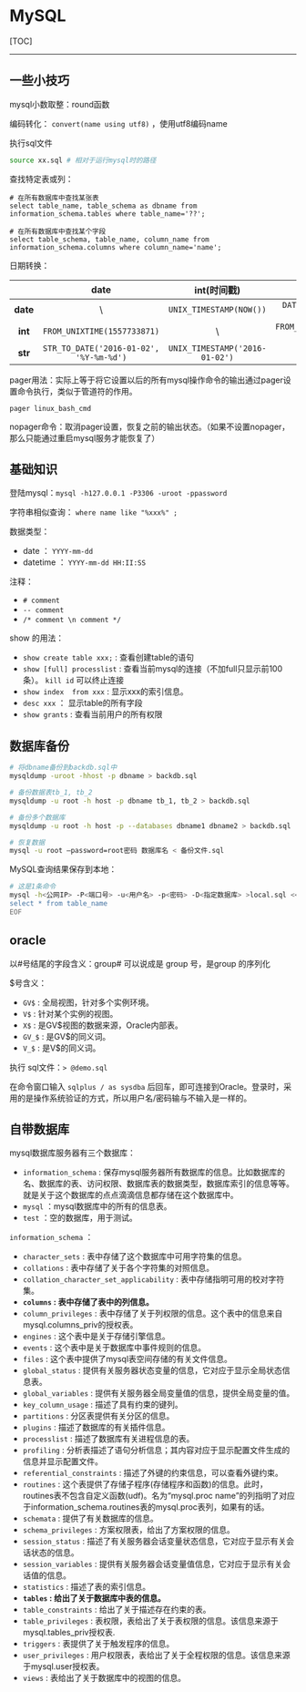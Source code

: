 # MySQL

[TOC]

<!-- toc -->

---



## 一些小技巧

mysql小数取整：round函数

编码转化： `convert(name using utf8)` ，使用utf8编码name



执行sql文件

```bash
source xx.sql # 相对于运行mysql时的路径
```



查找特定表或列：

```mysql
# 在所有数据库中查找某张表
select table_name, table_schema as dbname from information_schema.tables where table_name='??';

# 在所有数据库中查找某个字段
select table_schema, table_name, column_name from information_schema.columns where column_name='name';
```



日期转换：

|          |                  date                   |          int(时间戳)           |                 str                 |
| :------: | :-------------------------------------: | :----------------------------: | :---------------------------------: |
| **date** |                    \                    |    `UNIX_TIMESTAMP(NOW())`     |  `DATE_FORMAT(NOW(), '%Y-%m-%d')`   |
| **int**  |       `FROM_UNIXTIME(1557733871)`       |               \                | `FROM_UNIXTIME(1451997924,'%Y-%d')` |
| **str**  | `STR_TO_DATE('2016-01-02', '%Y-%m-%d')` | `UNIX_TIMESTAMP('2016-01-02')` |                  \                  |



pager用法：实际上等于将它设置以后的所有mysql操作命令的输出通过pager设置命令执行，类似于管道符的作用。

`pager linux_bash_cmd`

nopager命令：取消pager设置，恢复之前的输出状态。（如果不设置nopager，那么只能通过重启mysql服务才能恢复了）



## 基础知识

登陆mysql：`mysql -h127.0.0.1 -P3306 -uroot -ppassword`

字符串相似查询： `where name like "%xxx%" ;`

数据类型：

* date ： `YYYY-mm-dd`
* datetime ： `YYYY-mm-dd HH:II:SS`

注释：

* `# comment`
* `-- comment`
* `/* comment \n comment */`



show 的用法：

* `show create table xxx;` : 查看创建table的语句
* `show [full] processlist` : 查看当前mysql的连接（不加full只显示前100条）。 `kill id` 可以终止连接
* `show index  from xxx` : 显示xxx的索引信息。
* `desc xxx` ： 显示table的所有字段
* `show grants` : 查看当前用户的所有权限



## 数据库备份

```bash
# 将dbname备份到backdb.sql中
mysqldump -uroot -hhost -p dbname > backdb.sql

# 备份数据表tb_1, tb_2
mysqldump -u root -h host -p dbname tb_1, tb_2 > backdb.sql

# 备份多个数据库
mysqldump -u root -h host -p --databases dbname1 dbname2 > backdb.sql

# 恢复数据
mysql -u root –password=root密码 数据库名 < 备份文件.sql
```



MySQL查询结果保存到本地：

```bash
# 这是1条命令 
mysql -h<公网IP> -P<端口号> -u<用户名> -p<密码> -D<指定数据库> >local.sql <<EOF 
select * from table_name
EOF
```



## oracle

以#号结尾的字段含义：group# 可以说成是 group 号，是group 的序列化

$号含义：

* `GV$` : 全局视图，针对多个实例环境。
* `V$` : 针对某个实例的视图。
* `X$` : 是GV$视图的数据来源，Oracle内部表。
* `GV_$` : 是GV$的同义词。
* `V_$` : 是V$的同义词。

执行 sql文件：`> @demo.sql`



在命令窗口输入 `sqlplus / as sysdba` 后回车，即可连接到Oracle。登录时，采用的是操作系统验证的方式，所以用户名/密码输与不输入是一样的。



## 自带数据库

mysql数据库服务器有三个数据库：

* `information_schema` : 保存mysql服务器所有数据库的信息。比如数据库的名、数据库的表、访问权限、数据库表的数据类型，数据库索引的信息等等。就是关于这个数据库的点点滴滴信息都存储在这个数据库中。
* `mysql` ：mysql数据库中的所有的信息表。
* `test` ：空的数据库，用于测试。



`information_schema` ：

* `character_sets` : 表中存储了这个数据库中可用字符集的信息。
* `collations` : 表中存储了关于各个字符集的对照信息。
* `collation_character_set_applicability` : 表中存储指明可用的校对字符集。
* **`columns` : 表中存储了表中的列信息。**
* `column_privileges` : 表中存储了关于列权限的信息。这个表中的信息来自mysql.columns_priv的授权表。
* `engines` : 这个表中是关于存储引擎信息。
* `events` : 这个表中是关于数据库中事件规则的信息。
* `files` : 这个表中提供了mysql表空间存储的有关文件信息。
* `global_status` : 提供有关服务器状态变量的信息，它对应于显示全局状态信息表。
* `global_variables` : 提供有关服务器全局变量值的信息，提供全局变量的值。
* `key_column_usage` : 描述了具有约束的键列。
* `partitions` : 分区表提供有关分区的信息。
* `plugins` : 描述了数据库的有关插件信息。
* `processlist` : 描述了数据库有关进程信息的表。
* `profiling` : 分析表描述了语句分析信息；其内容对应于显示配置文件生成的信息并显示配置文件。
* `referential_constraints` : 描述了外键的约束信息，可以查看外键约束。
* `routines` : 这个表提供了存储子程序(存储程序和函数)的信息。此时，routines表不包含自定义函数(udf)。名为“mysql.proc name”的列指明了对应于information_schema.routines表的mysql.proc表列，如果有的话。
* `schemata` : 提供了有关数据库的信息。
* `schema_privileges` : 方案权限表，给出了方案权限的信息。
* `session_status` : 描述了有关服务器会话变量状态信息，它对应于显示有关会话状态的信息。
* `session_variables` : 提供有关服务器会话变量值信息，它对应于显示有关会话值的信息。
* `statistics` : 描述了表的索引信息。
* **`tables` : 给出了关于数据库中表的信息。**
* `table_constraints` : 给出了关于描述存在约束的表。
* `table_privileges` : 表权限，表给出了关于表权限的信息。该信息来源于mysql.tables_priv授权表.
* `triggers` : 表提供了关于触发程序的信息。
* `user_privileges` : 用户权限表，表给出了关于全程权限的信息。该信息来源于mysql.user授权表。
* `views` : 表给出了关于数据库中的视图的信息。

























